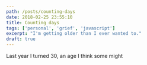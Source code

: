 ```yaml
---
path: /posts/counting-days
date: 2018-02-25 23:55:10
title: Counting days
tags: ['personal', 'grief', 'javascript']
excerpt: "I'm getting older than I ever wanted to."
draft: true
---
```


Last year I turned 30, an age I think some might
